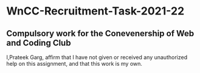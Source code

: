 # WnCC-Recruitment-Task-2021-22
## Compulsory work for the Conevenership of Web and Coding Club

I,Prateek Garg, affirm that I have not given or received any unauthorized help on this assignment, and that this work is my own.
